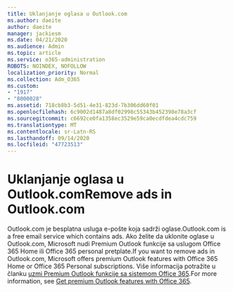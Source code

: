 ```yaml
---
title: Uklanjanje oglasa u Outlook.com
ms.author: daeite
author: daeite
manager: jackiesm
ms.date: 04/21/2020
ms.audience: Admin
ms.topic: article
ms.service: o365-administration
ROBOTS: NOINDEX, NOFOLLOW
localization_priority: Normal
ms.collection: Adm_O365
ms.custom:
- "1917"
- "8000028"
ms.assetid: 718cb8b3-5d51-4e31-823d-7b306dd60f01
ms.openlocfilehash: 6c9002d1487a8df02998c55343b452398e78a3cf
ms.sourcegitcommit: c6692ce0fa1358ec3529e59ca0ecdfdea4cdc759
ms.translationtype: MT
ms.contentlocale: sr-Latn-RS
ms.lasthandoff: 09/14/2020
ms.locfileid: "47723513"
---
```

# <a name="remove-ads-in-outlookcom"></a><span data-ttu-id="edab4-102">Uklanjanje oglasa u Outlook.com</span><span class="sxs-lookup"><span data-stu-id="edab4-102">Remove ads in Outlook.com</span></span>

<span data-ttu-id="edab4-103">Outlook.com je besplatna usluga e-pošte koja sadrži oglase.</span><span class="sxs-lookup"><span data-stu-id="edab4-103">Outlook.com is a free email service which contains ads.</span></span> <span data-ttu-id="edab4-104">Ako želite da uklonite oglase u Outlook.com, Microsoft nudi Premium Outlook funkcije sa uslugom Office 365 Home ili Office 365 personal pretplate.</span><span class="sxs-lookup"><span data-stu-id="edab4-104">If you want to remove ads in Outlook.com, Microsoft offers premium Outlook features with Office 365 Home or Office 365 Personal subscriptions.</span></span> <span data-ttu-id="edab4-105">Više informacija potražite u članku [uzmi Premium Outlook funkcije sa sistemom Office 365](https://go.microsoft.com/fwlink/?linkid=872181).</span><span class="sxs-lookup"><span data-stu-id="edab4-105">For more information, see [Get premium Outlook features with Office 365](https://go.microsoft.com/fwlink/?linkid=872181).</span></span>